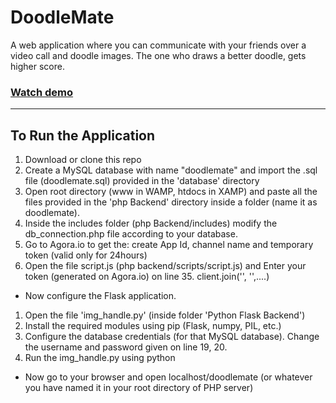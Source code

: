 # DoodleMate
A web application where you can communicate with your friends over a video call and doodle images. The one who draws a better doodle, gets higher score.
### [Watch demo](https://youtu.be/m41Id4gLbWQ)

<hr/>

## To Run the Application

1. Download or clone this repo
2. Create a MySQL database with name "doodlemate" and import the .sql file (doodlemate.sql) provided in the 'database' directory
3. Open root directory (www in WAMP, htdocs in XAMP) and paste all the files provided in the 'php Backend' directory inside a folder (name it as doodlemate).
4. Inside the includes folder (php Backend/includes) modify the db_connection.php file according to your database.
5. Go to Agora.io to get the: create App Id, channel name and temporary token (valid only for 24hours)
6. Open the file script.js (php backend/scripts/script.js) and Enter your token (generated on Agora.io) on line 35. client.join('<Your temporary token>', '<Your Channel Name>',....)
- Now configure the Flask application.
1. Open the file 'img_handle.py' (inside folder 'Python Flask Backend')
2. Install the required modules using pip (Flask, numpy, PIL, etc.)
3. Configure the database credentials (for that MySQL database). Change the username and password given on line 19, 20.
4. Run the img_handle.py using python

- Now go to your browser and open localhost/doodlemate (or whatever you have named it in your root directory of PHP server)
